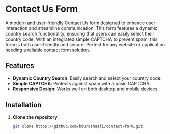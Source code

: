 # Contact Us Form

A modern and user-friendly Contact Us form designed to enhance user interaction and streamline communication. This form features a dynamic country search functionality, ensuring that users can easily select their country code. With an integrated simple CAPTCHA to prevent spam, this form is both user-friendly and secure. Perfect for any website or application needing a reliable contact form solution.

## Features

- **Dynamic Country Search**: Easily search and select your country code.
- **Simple CAPTCHA**: Protects against spam with a basic CAPTCHA.
- **Responsive Design**: Works well on both desktop and mobile devices.

## Installation

1. **Clone the repository**:
   ```bash
   git clone https://github.com/kouroshasli/contact-form.git
